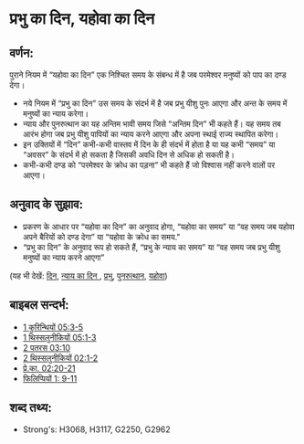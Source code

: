 # प्रभु का दिन, यहोवा का दिन #

## वर्णन: ##

पुराने नियम में “यहोवा का दिन” एक निश्चित समय के संबन्ध में है जब परमेश्वर मनुष्यों को पाप का दण्ड देगा। 

* नये नियम में “प्रभु का दिन” उस समय के संदर्भ में है जब प्रभु यीशु पुनः आएगा और अन्त के समय में मनुष्यों का न्याय करेगा।
* न्याय और पुनरुत्थान का यह अन्तिम भावी समय जिसे “अन्तिम दिन” भी कहते हैं। यह समय तब आरंभ होगा जब प्रभु यीशु पापियों का न्याय करने आएगा और अपना स्थाई राज्य स्थापित करेगा।
* इन उक्तियों में “दिन” कभी-कभी वास्तव में दिन के ही संदर्भ में होता है या यह कभी “समय” या “अवसर” के संदर्भ में हो सकता है जिसकी अवधि दिन से अधिक हो सकती है।
* कभी-कभी दण्ड को “परमेश्वर के क्रोध का पड़ना” भी कहते हैं जो विश्वास नहीं करने वालों पर आएगा।

 
## अनुवाद के सुझाव: ##

* प्रकरण के आधार पर “यहोवा का दिन” का अनुवाद होगा, “यहोवा का समय” या “वह समय जब यहोवा अपने बैरियों को दण्ड देगा” या “यहोवा के क्रोध का समय."
* “प्रभु का दिन” के अनुवाद रूप हो सकते हैं, “प्रभु के न्याय का समय” या “वह समय जब प्रभु यीशु मनुष्यों का न्याय करने आएगा”

(यह भी देखें: [दिन](../other/biblicaltimeday.md), [न्याय का दिन ](../kt/judgmentday.md), [प्रभु](../kt/lordgod.md), [पुनरुत्थान](../kt/resurrection.md), [यहोवा](../kt/yahweh.md))

## बाइबल सन्दर्भ: ##

* [1 कुरिन्थियों 05:3-5](rc://hi/tn/help/1co/05/03)
* [1 थिस्सलुनीकियों 05:1-3](rc://hi/tn/help/1th/05/01)
* [2 पतरस 03:10](rc://hi/tn/help/2pe/03/10)
* [2 थिस्सलुनीकियों 02:1-2](rc://hi/tn/help/2th/02/01)
* [प्रे.का. 02:20-21](rc://hi/tn/help/act/02/20)
* [फिलिप्पियों 1: 9-11](rc://hi/tn/help/php/01/09)

## शब्द तथ्य: ##

* Strong's: H3068, H3117, G2250, G2962
